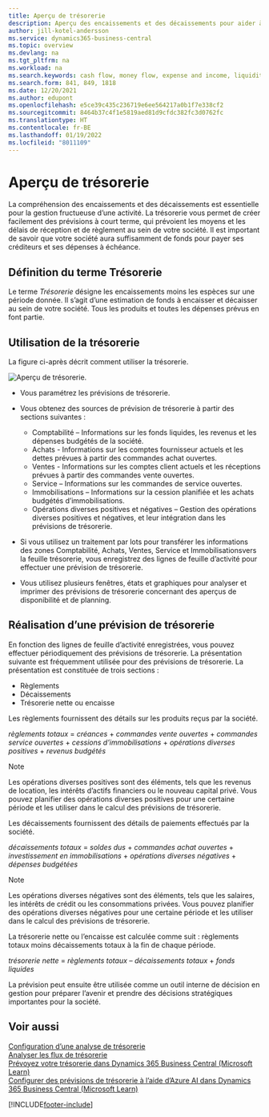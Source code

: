 ```yaml
---
title: Aperçu de trésorerie
description: Aperçu des encaissements et des décaissements pour aider à prévoir les montants à recevoir et à payer.
author: jill-kotel-andersson
ms.service: dynamics365-business-central
ms.topic: overview
ms.devlang: na
ms.tgt_pltfrm: na
ms.workload: na
ms.search.keywords: cash flow, money flow, expense and income, liquidity, cash receipts minus cash payments
ms.search.form: 841, 849, 1818
ms.date: 12/20/2021
ms.author: edupont
ms.openlocfilehash: e5ce39c435c236719e6ee564217a0b1f7e338cf2
ms.sourcegitcommit: 8464b37c4f1e5819aed81d9cfdc382fc3d0762fc
ms.translationtype: HT
ms.contentlocale: fr-BE
ms.lasthandoff: 01/19/2022
ms.locfileid: "8011109"
---
```

# <a name="cash-flow-overview"></a>Aperçu de trésorerie

La compréhension des encaissements et des décaissements est essentielle pour la gestion fructueuse d’une activité. La trésorerie vous permet de créer facilement des prévisions à court terme, qui prévoient les moyens et les délais de réception et de règlement au sein de votre société. Il est important de savoir que votre société aura suffisamment de fonds pour payer ses créditeurs et ses dépenses à échéance.

## <a name="definition-of-cash-flow"></a>Définition du terme Trésorerie

Le terme *Trésorerie* désigne les encaissements moins les espèces sur une période donnée. Il s’agit d’une estimation de fonds à encaisser et décaisser au sein de votre société. Tous les produits et toutes les dépenses prévus en font partie.

## <a name="work-with-cash-flow"></a>Utilisation de la trésorerie

La figure ci-après décrit comment utiliser la trésorerie.

![Aperçu de trésorerie.](media/finance_cash_flow_overview.png "Aperçu de trésorerie")

- Vous paramétrez les prévisions de trésorerie.  

- Vous obtenez des sources de prévision de trésorerie à partir des sections suivantes :  

  - Comptabilité – Informations sur les fonds liquides, les revenus et les dépenses budgétés de la société.  
  - Achats - Informations sur les comptes fournisseur actuels et les dettes prévues à partir des commandes achat ouvertes.  
  - Ventes - Informations sur les comptes client actuels et les réceptions prévues à partir des commandes vente ouvertes.  
  - Service – Informations sur les commandes de service ouvertes.  
  - Immobilisations – Informations sur la cession planifiée et les achats budgétés d’immobilisations.  
  - Opérations diverses positives et négatives – Gestion des opérations diverses positives et négatives, et leur intégration dans les prévisions de trésorerie.  
- Si vous utilisez un traitement par lots pour transférer les informations des zones Comptabilité, Achats, Ventes, Service et Immobilisationsvers la feuille trésorerie, vous enregistrez des lignes de feuille d’activité pour effectuer une prévision de trésorerie.  
- Vous utilisez plusieurs fenêtres, états et graphiques pour analyser et imprimer des prévisions de trésorerie concernant des aperçus de disponibilité et de planning.  

## <a name="making-a-cash-flow-forecast"></a>Réalisation d’une prévision de trésorerie

En fonction des lignes de feuille d’activité enregistrées, vous pouvez effectuer périodiquement des prévisions de trésorerie. La présentation suivante est fréquemment utilisée pour des prévisions de trésorerie. La présentation est constituée de trois sections :

- Règlements  
- Décaissements  
- Trésorerie nette ou encaisse  

Les règlements fournissent des détails sur les produits reçus par la société.

*règlements totaux* = *créances* + *commandes vente ouvertes* + *commandes service ouvertes* + *cessions d’immobilisations* + *opérations diverses positives* + *revenus budgétés*

> [!NOTE]
> Les opérations diverses positives sont des éléments, tels que les revenus de location, les intérêts d’actifs financiers ou le nouveau capital privé. Vous pouvez planifier des opérations diverses positives pour une certaine période et les utiliser dans le calcul des prévisions de trésorerie.

Les décaissements fournissent des détails de paiements effectués par la société.

*décaissements totaux* = *soldes dus* + *commandes achat ouvertes* + *investissement en immobilisations* + *opérations diverses négatives* + *dépenses budgétées*

> [!NOTE]
> Les opérations diverses négatives sont des éléments, tels que les salaires, les intérêts de crédit ou les consommations privées. Vous pouvez planifier des opérations diverses négatives pour une certaine période et les utiliser dans le calcul des prévisions de trésorerie.

La trésorerie nette ou l’encaisse est calculée comme suit : règlements totaux moins décaissements totaux à la fin de chaque période.

*trésorerie nette* = *règlements totaux* – *décaissements totaux* + *fonds liquides*

La prévision peut ensuite être utilisée comme un outil interne de décision en gestion pour préparer l’avenir et prendre des décisions stratégiques importantes pour la société.

## <a name="see-also"></a>Voir aussi

[Configuration d’une analyse de trésorerie](finance-setup-cash-flow-analyses.md)  
[Analyser les flux de trésorerie](finance-analyze-cash-flow.md)  
[Prévoyez votre trésorerie dans Dynamics 365 Business Central (Microsoft Learn)](/learn/modules/forecast-cash-flow-dynamics-365-business-central/index)  
[Configurer des prévisions de trésorerie à l’aide d’Azure AI dans Dynamics 365 Business Central (Microsoft Learn)](/learn/modules/setup-cash-flow-forecasts/)  

[!INCLUDE[footer-include](includes/footer-banner.md)]
